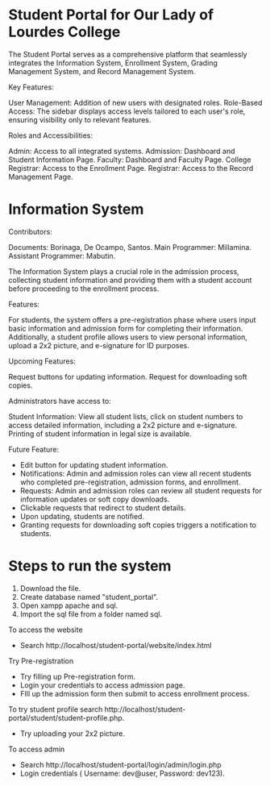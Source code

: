 # Student Portal for Our Lady of Lourdes College

The Student Portal serves as a comprehensive platform that seamlessly integrates the Information System, Enrollment System, Grading Management System, and Record Management System.

Key Features:

User Management: Addition of new users with designated roles.
Role-Based Access: The sidebar displays access levels tailored to each user's role, ensuring visibility only to relevant features.

Roles and Accessibilities:

Admin: Access to all integrated systems.
Admission: Dashboard and Student Information Page.
Faculty: Dashboard and Faculty Page.
College Registrar: Access to the Enrollment Page.
Registrar: Access to the Record Management Page.

# Information System

Contributors:

Documents: Borinaga, De Ocampo, Santos.
Main Programmer: Millamina.
Assistant Programmer: Mabutin.

The Information System plays a crucial role in the admission process, collecting student information and providing them with a student account before proceeding to the enrollment process.

Features:

For students, the system offers a pre-registration phase where users input basic information and admission form for completing their information. Additionally, a student profile allows users to view personal information, upload a 2x2 picture, and e-signature for ID purposes.

Upcoming Features:

Request buttons for updating information.
Request for downloading soft copies.

Administrators have access to:

Student Information: View all student lists, click on student numbers to access detailed information, including a 2x2 picture and e-signature. Printing of student information in legal size is available.

Future Feature:
- Edit button for updating student information.
- Notifications: Admin and admission roles can view all recent students who completed pre-registration, admission forms, and enrollment.
- Requests: Admin and admission roles can review all student requests for information updates or soft copy downloads.
- Clickable requests that redirect to student details.
- Upon updating, students are notified.
- Granting requests for downloading soft copies triggers a notification to students.

# Steps to run the system

1. Download the file.
2. Create database named "student_portal".
3. Open xampp apache and sql.
4. Import the sql file from a folder named sql.

To access the website
- Search http://localhost/student-portal/website/index.html

Try Pre-registration
- Try filling up Pre-registration form.
- Login your credentials to access admission page.
- FIll up the admission form then submit to access enrollment process.

To try student profile search http://localhost/student-portal/student/student-profile.php.
- Try uploading your 2x2 picture.

To access admin
- Search http://localhost/student-portal/login/admin/login.php
- Login credentials ( Username: dev@user, Password: dev123).
